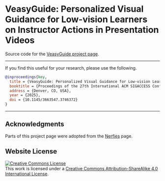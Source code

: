 # VeasyGuide: Personalized Visual Guidance for Low-vision Learners on Instructor Actions in Presentation Videos

Source code for the [VeasyGuide project page](https://veasyguide.github.io).

---

If you find this useful for your research, please use the following.

```bibtex
@inproceedings{key,
  title = {VeasyGuide: Personalized Visual Guidance for Low-vision Learners on Instructor Actions in Presentation Videos},
  booktitle = {Proceedings of the 27th International ACM SIGACCESS Conference on Computers and Accessibility (ASSETS '25)},
  address = {Denver, CO, USA},
  year = {2025},
  doi = {10.1145/3663547.3746372}
}
```

---

## Acknowledgments
Parts of this project page were adopted from the [Nerfies](https://nerfies.github.io/) page.

## Website License
<a rel="license" href="http://creativecommons.org/licenses/by-sa/4.0/"><img alt="Creative Commons License" style="border-width:0" src="https://i.creativecommons.org/l/by-sa/4.0/88x31.png" /></a><br />This work is licensed under a <a rel="license" href="http://creativecommons.org/licenses/by-sa/4.0/">Creative Commons Attribution-ShareAlike 4.0 International License</a>.
